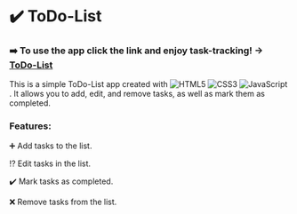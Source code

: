 # ✔️ ToDo-List

### ➡️ To use the app click the link and enjoy task-tracking! -> [ToDo-List](https://milgit-007.github.io/ToDo-List/)

This is a simple ToDo-List app created with ![HTML5](https://img.shields.io/badge/html5-%23E34F26.svg?style=for-the-badge&logo=html5&logoColor=white) 
![CSS3](https://img.shields.io/badge/css3-%231572B6.svg?style=for-the-badge&logo=css3&logoColor=white) ![JavaScript](https://img.shields.io/badge/javascript-%23323330.svg?style=for-the-badge&logo=javascript&logoColor=%23F7DF1E) . It allows you to add, edit, and remove tasks, as well as mark them as completed.


### Features:

➕ Add tasks to the list.

⁉️ Edit tasks in the list.

✔️ Mark tasks as completed.

❌ Remove tasks from the list.


